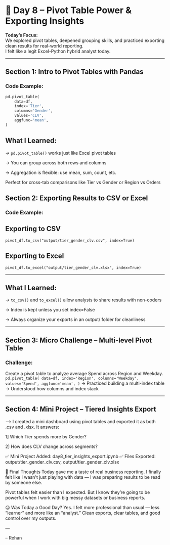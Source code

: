 # 📘 Day 8 – Pivot Table Power & Exporting Insights

**Today’s Focus:**  
We explored pivot tables, deepened grouping skills, and practiced exporting clean results for real-world reporting.  
I felt like a legit Excel-Python hybrid analyst today.

---

##  Section 1: Intro to Pivot Tables with Pandas

###  Code Example:

```python
pd.pivot_table(
    data=df,
    index='Tier',
    columns='Gender',
    values='CLV',
    aggfunc='mean',
)
```
## What I Learned:
-> `pd.pivot_table()` works just like Excel pivot tables

-> You can group across both rows and columns

-> Aggregation is flexible: use mean, sum, count, etc.

Perfect for cross-tab comparisons like Tier vs Gender or Region vs Orders

## Section 2: Exporting Results to CSV or Excel
### Code Example:
## Exporting to CSV
`pivot_df.to_csv("output/tier_gender_clv.csv", index=True)
`
## Exporting to Excel
`pivot_df.to_excel("output/tier_gender_clv.xlsx", index=True)`

---
## What I Learned:
-> `to_csv()` and `to_excel()` allow analysts to share results with non-coders

-> Index is kept unless you set index=False

-> Always organize your exports in an output/ folder for cleanliness

---
## Section 3: Micro Challenge – Multi-level Pivot Table
### Challenge:
Create a pivot table to analyze average Spend across Region and Weekday.
`
pd.pivot_table(
    data=df,
    index='Region',
    columns='Weekday',
    values='Spend',
    aggfunc='mean',
)
`
-> Practiced building a multi-index table
-> Understood how columns and index stack

---
## Section 4: Mini Project – Tiered Insights Export
--> I created a mini dashboard using pivot tables and exported it as both .csv and .xlsx.
It answers:

1] Which Tier spends more by Gender?

2] How does CLV change across segments?

✅ Mini Project Added: day8_tier_insights_export.ipynb
✅ Files Exported: output/tier_gender_clv.csv, output/tier_gender_clv.xlsx

🧠 Final Thoughts
Today gave me a taste of real business reporting.
I finally felt like I wasn't just playing with data —
I was preparing results to be read by someone else. 

Pivot tables felt easier than I expected.
But I know they’re going to be powerful when I work with big messy datasets or business reports.

😌 Was Today a Good Day?
Yes.
I felt more professional than usual — less “learner” and more like an “analyst.”
Clean exports, clear tables, and good control over my outputs.


—

– Rehan 
